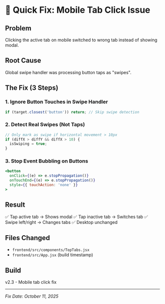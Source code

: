 # 📱 Quick Fix: Mobile Tab Click Issue

## Problem
Clicking the active tab on mobile switched to wrong tab instead of showing modal.

## Root Cause
Global swipe handler was processing button taps as "swipes".

## The Fix (3 Steps)

### 1. Ignore Button Touches in Swipe Handler
```jsx
if (target.closest('button')) return; // Skip swipe detection
```

### 2. Detect Real Swipes (Not Taps)
```jsx
// Only mark as swipe if horizontal movement > 10px
if (diffX > diffY && diffX > 10) {
  isSwiping = true;
}
```

### 3. Stop Event Bubbling on Buttons
```jsx
<button
  onClick={(e) => e.stopPropagation()}
  onTouchEnd={(e) => e.stopPropagation()}
  style={{ touchAction: 'none' }}
>
```

## Result
✅ Tap active tab → Shows modal
✅ Tap inactive tab → Switches tab
✅ Swipe left/right → Changes tabs
✅ Desktop unchanged

## Files Changed
- `frontend/src/components/TopTabs.jsx`
- `frontend/src/App.jsx` (build timestamp)

## Build
v2.3 - Mobile tab click fix

---
*Fix Date: October 11, 2025*
